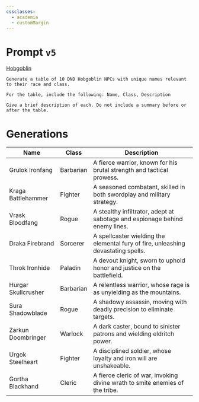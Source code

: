 ```yaml
---
cssclasses:
  - academia
  - customMargin
---
```

# Prompt ``v5``
[Hobgoblin](file:///D:\Documents\Notes\DND\DND\Quartz\DM\Homebrew\Sapient\Hobgoblin)
```
Generate a table of 10 DND Hobgoblin NPCs with unique names relevant to their race and class.

For the table, include the following: Name, Class, Description

Give a brief description of each. Do not include a summary before or after the table.
```

# Generations

| Name                | Class     | Description                                                                       |
| ------------------- | --------- | --------------------------------------------------------------------------------- |
| Grulok Ironfang     | Barbarian | A fierce warrior, known for his brutal strength and tactical prowess.             |
| Kraga Battlehammer  | Fighter   | A seasoned combatant, skilled in both swordplay and military strategy.            |
| Vrask Bloodfang     | Rogue     | A stealthy infiltrator, adept at sabotage and espionage behind enemy lines.       |
| Draka Firebrand     | Sorcerer  | A spellcaster wielding the elemental fury of fire, unleashing devastating spells. |
| Throk Ironhide      | Paladin   | A devout knight, sworn to uphold honor and justice on the battlefield.            |
| Hurgar Skullcrusher | Barbarian | A relentless warrior, whose rage is as unyielding as the mountains.               |
| Sura Shadowblade    | Rogue     | A shadowy assassin, moving with deadly precision to eliminate targets.            |
| Zarkun Doombringer  | Warlock   | A dark caster, bound to sinister patrons and wielding eldritch power.             |
| Urgok Steelheart    | Fighter   | A disciplined soldier, whose loyalty and iron will are unshakeable.               |
| Gortha Blackhand    | Cleric    | A fierce cleric of war, invoking divine wrath to smite enemies of the tribe.      |